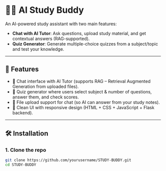 # 🧑‍🏫 AI Study Buddy

An AI-powered study assistant with two main features:
- **Chat with AI Tutor**: Ask questions, upload study material, and get contextual answers (RAG-supported).
- **Quiz Generator**: Generate multiple-choice quizzes from a subject/topic and test your knowledge.

---

## 🚀 Features
- 💬 Chat interface with AI Tutor (supports RAG – Retrieval Augmented Generation from uploaded files).
- 📝 Quiz generator where users select subject & number of questions, answer them, and check scores.
- 📂 File upload support for chat (so AI can answer from your study notes).
- 🎨 Clean UI with responsive design (HTML + CSS + JavaScript + Flask backend).

---

## 🛠️ Installation

### 1. Clone the repo
```bash
git clone https://github.com/yourusername/STUDY-BUDDY.git
cd STUDY-BUDDY
